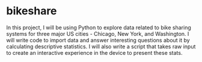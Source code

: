 # bikeshare
In this project, I will be using Python to explore data related to bike sharing systems for three major US cities - Chicago, New York, and Washington. I will write code to import data and answer interesting questions about it by calculating descriptive statistics. I will also write a script that takes raw input to create an interactive experience in the device to present these stats.
